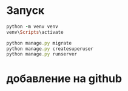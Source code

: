 # Запуск 
```ruby
python -m venv venv
venv\Scripts\activate

python manage.py migrate
python manage.py createsuperuser
python manage.py runserver
```

# добавление на github
